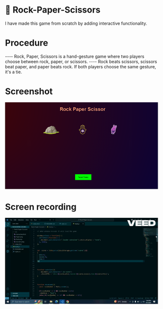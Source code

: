 # 🤖 Rock-Paper-Scissors
I have made this game from scratch  by adding  interactive functionality.

#     Procedure
---- Rock, Paper, Scissors is a hand-gesture game where two players choose between rock, paper, or scissors.
---- Rock beats scissors, scissors beat paper, and paper beats rock. If both players choose the same gesture, it's a tie.
  
# Screenshot   

<img src=".\src\Gameshot.PNG" width="900px">

# Screen recording

<img src = ".\src\Screen Recording - Sep 5, 2024 (1).gif">